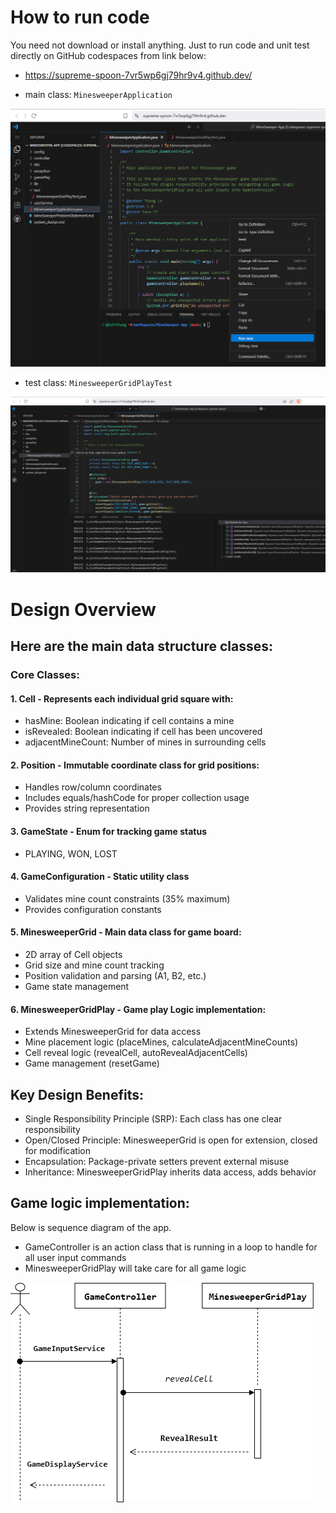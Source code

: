 # How to run code

You need not download or install anything. Just to run code and unit test directly on GitHub codespaces from link below:


* https://supreme-spoon-7vr5wp6gj79hr9v4.github.dev/  


* main class: `MinesweeperApplication`

![Alt text](https://raw.githubusercontent.com/letrthang/MineSweeper-App/main/docs/run_code.jpg)

* test class: `MinesweeperGridPlayTest`

![Alt text](https://raw.githubusercontent.com/letrthang/MineSweeper-App/main/docs/run_test.jpg)


# Design Overview
## Here are the main data structure classes:

### Core Classes:

#### 1. Cell - Represents each individual grid square with:

* hasMine: Boolean indicating if cell contains a mine
* isRevealed: Boolean indicating if cell has been uncovered
* adjacentMineCount: Number of mines in surrounding cells

#### 2. Position - Immutable coordinate class for grid positions:

* Handles row/column coordinates
* Includes equals/hashCode for proper collection usage
* Provides string representation

#### 3. GameState - Enum for tracking game status

* PLAYING, WON, LOST

#### 4. GameConfiguration - Static utility class

* Validates mine count constraints (35% maximum)
* Provides configuration constants

#### 5. MinesweeperGrid - Main data class for game board:

* 2D array of Cell objects
* Grid size and mine count tracking
* Position validation and parsing (A1, B2, etc.)
* Game state management

#### 6. MinesweeperGridPlay - Game play Logic implementation:

* Extends MinesweeperGrid for data access
* Mine placement logic (placeMines, calculateAdjacentMineCounts)
* Cell reveal logic (revealCell, autoRevealAdjacentCells)
* Game management (resetGame)

## Key Design Benefits:

* Single Responsibility Principle (SRP): Each class has one clear responsibility
* Open/Closed Principle: MinesweeperGrid is open for extension, closed for modification
* Encapsulation: Package-private setters prevent external misuse
* Inheritance: MinesweeperGridPlay inherits data access, adds behavior


## Game logic implementation:

Below is sequence diagram of the app.

* GameController is an action class that is running in a loop to handle for all user input commands
* MinesweeperGridPlay will take care for all game logic



![Alt text](https://raw.githubusercontent.com/letrthang/MineSweeper-App/main/docs/game_sequence.png)

